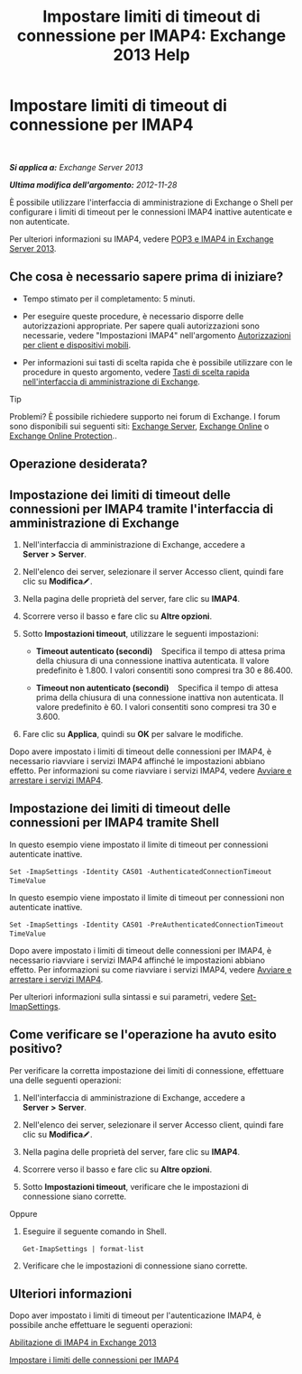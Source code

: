 ﻿---
title: 'Impostare limiti di timeout di connessione per IMAP4: Exchange 2013 Help'
TOCTitle: Impostare limiti di timeout di connessione per IMAP4
ms:assetid: 6b6a5bd1-a878-4a70-8e21-14d5042a58f1
ms:mtpsurl: https://technet.microsoft.com/it-it/library/Aa998665(v=EXCHG.150)
ms:contentKeyID: 50555610
ms.date: 05/22/2018
mtps_version: v=EXCHG.150
ms.translationtype: MT
---

# Impostare limiti di timeout di connessione per IMAP4

 

_**Si applica a:** Exchange Server 2013_

_**Ultima modifica dell'argomento:** 2012-11-28_

È possibile utilizzare l'interfaccia di amministrazione di Exchange o Shell per configurare i limiti di timeout per le connessioni IMAP4 inattive autenticate e non autenticate.

Per ulteriori informazioni su IMAP4, vedere [POP3 e IMAP4 in Exchange Server 2013](pop3-and-imap4-in-exchange-server-2013-exchange-2013-help.md).

## Che cosa è necessario sapere prima di iniziare?

  - Tempo stimato per il completamento: 5 minuti.

  - Per eseguire queste procedure, è necessario disporre delle autorizzazioni appropriate. Per sapere quali autorizzazioni sono necessarie, vedere "Impostazioni IMAP4" nell'argomento [Autorizzazioni per client e dispositivi mobili](clients-and-mobile-devices-permissions-exchange-2013-help.md).

  - Per informazioni sui tasti di scelta rapida che è possibile utilizzare con le procedure in questo argomento, vedere [Tasti di scelta rapida nell'interfaccia di amministrazione di Exchange](keyboard-shortcuts-in-the-exchange-admin-center-exchange-online-protection-help.md).


> [!TIP]
> Problemi? È possibile richiedere supporto nei forum di Exchange. I forum sono disponibili sui seguenti siti: <A href="https://go.microsoft.com/fwlink/p/?linkid=60612">Exchange Server</A>, <A href="https://go.microsoft.com/fwlink/p/?linkid=267542">Exchange Online</A> o <A href="https://go.microsoft.com/fwlink/p/?linkid=285351">Exchange Online Protection</A>..



## Operazione desiderata?

## Impostazione dei limiti di timeout delle connessioni per IMAP4 tramite l'interfaccia di amministrazione di Exchange

1.  Nell'interfaccia di amministrazione di Exchange, accedere a **Server** **\>** **Server**.

2.  Nell'elenco dei server, selezionare il server Accesso client, quindi fare clic su **Modifica**![Icona Modifica](images/JJ218640.6f53ccb2-1f13-4c02-bea0-30690e6ea71d(EXCHG.150).gif "Icona Modifica").

3.  Nella pagina delle proprietà del server, fare clic su **IMAP4**.

4.  Scorrere verso il basso e fare clic su **Altre opzioni**.

5.  Sotto **Impostazioni timeout**, utilizzare le seguenti impostazioni:
    
      - **Timeout autenticato (secondi)**    Specifica il tempo di attesa prima della chiusura di una connessione inattiva autenticata. Il valore predefinito è 1.800. I valori consentiti sono compresi tra 30 e 86.400.
    
      - **Timeout non autenticato (secondi)**    Specifica il tempo di attesa prima della chiusura di una connessione inattiva non autenticata. Il valore predefinito è 60. I valori consentiti sono compresi tra 30 e 3.600.

6.  Fare clic su **Applica**, quindi su **OK** per salvare le modifiche.

Dopo avere impostato i limiti di timeout delle connessioni per IMAP4, è necessario riavviare i servizi IMAP4 affinché le impostazioni abbiano effetto. Per informazioni su come riavviare i servizi IMAP4, vedere [Avviare e arrestare i servizi IMAP4](start-and-stop-the-imap4-services-exchange-2013-help.md).

## Impostazione dei limiti di timeout delle connessioni per IMAP4 tramite Shell

In questo esempio viene impostato il limite di timeout per connessioni autenticate inattive.

    Set -ImapSettings -Identity CAS01 -AuthenticatedConnectionTimeout TimeValue

In questo esempio viene impostato il limite di timeout per connessioni non autenticate inattive.

    Set -ImapSettings -Identity CAS01 -PreAuthenticatedConnectionTimeout TimeValue

Dopo avere impostato i limiti di timeout delle connessioni per IMAP4, è necessario riavviare i servizi IMAP4 affinché le impostazioni abbiano effetto. Per informazioni su come riavviare i servizi IMAP4, vedere [Avviare e arrestare i servizi IMAP4](start-and-stop-the-imap4-services-exchange-2013-help.md).

Per ulteriori informazioni sulla sintassi e sui parametri, vedere [Set-ImapSettings](https://technet.microsoft.com/it-it/library/aa998252\(v=exchg.150\)).

## Come verificare se l'operazione ha avuto esito positivo?

Per verificare la corretta impostazione dei limiti di connessione, effettuare una delle seguenti operazioni:

1.  Nell'interfaccia di amministrazione di Exchange, accedere a **Server** **\>** **Server**.

2.  Nell'elenco dei server, selezionare il server Accesso client, quindi fare clic su **Modifica**![Icona Modifica](images/JJ218640.6f53ccb2-1f13-4c02-bea0-30690e6ea71d(EXCHG.150).gif "Icona Modifica").

3.  Nella pagina delle proprietà del server, fare clic su **IMAP4**.

4.  Scorrere verso il basso e fare clic su **Altre opzioni**.

5.  Sotto **Impostazioni timeout**, verificare che le impostazioni di connessione siano corrette.

Oppure

1.  Eseguire il seguente comando in Shell.
    
        Get-ImapSettings | format-list

2.  Verificare che le impostazioni di connessione siano corrette.

## Ulteriori informazioni

Dopo aver impostato i limiti di timeout per l'autenticazione IMAP4, è possibile anche effettuare le seguenti operazioni:

[Abilitazione di IMAP4 in Exchange 2013](enable-imap4-in-exchange-2013-exchange-2013-help.md)

[Impostare i limiti delle connessioni per IMAP4](set-connection-limits-for-imap4-exchange-2013-help.md)


